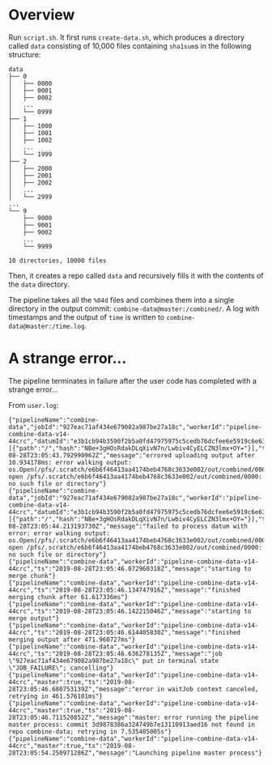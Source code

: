 # Overview

Run `script.sh`. It first runs `create-data.sh`, which produces a directory called `data` consisting of 10,000 files containing `sha1sum`s in the following structure:

```
data
├── 0
│   ├── 0000
│   ├── 0001
│   ├── 0002
│   ...
│   └── 0999
├── 1
│   ├── 1000
│   ├── 1001
│   ├── 1002
│   ...
│   └── 1999
├── 2
│   ├── 2000
│   ├── 2001
│   ├── 2002
│   ...
│   └── 2999
...
└── 9
    ├── 9000
    ├── 9001
    ├── 9002
    ...
    └── 9999

10 directories, 10000 files
```

Then, it creates a repo called `data` and recursively fills it with the contents of the `data` directory.

The pipeline takes all the `%04d` files and combines them into a single directory in the output commit: `combine-data@master:/combined/`. A log with timestamps and the output of `time` is written to `combine-data@master:/time.log`.

# A strange error...

The pipeline terminates in failure after the user code has completed with a strange error...

From `user.log`:

```
{"pipelineName":"combine-data","jobId":"927eac71af434e679082a987be27a18c","workerId":"pipeline-combine-data-v14-44crc","datumId":"e3b1cb94b3590f2b5a0fd47975975c5cedb76dcfee6e5919c6e6338c20da6fe2","data":[{"path":"/","hash":"NBe+3gHOsRdakDLqXivN7n/Lwbiv4CyELCZN3lmx+OY="}],"ts":"2019-08-28T23:05:43.792990962Z","message":"errored uploading output after 10.934178ms: error walking output: os.Open(/pfs/.scratch/e6b6f46413aa4174beb4768c3633e002/out/combined/0000): open /pfs/.scratch/e6b6f46413aa4174beb4768c3633e002/out/combined/0000: no such file or directory"}
{"pipelineName":"combine-data","jobId":"927eac71af434e679082a987be27a18c","workerId":"pipeline-combine-data-v14-44crc","datumId":"e3b1cb94b3590f2b5a0fd47975975c5cedb76dcfee6e5919c6e6338c20da6fe2","data":[{"path":"/","hash":"NBe+3gHOsRdakDLqXivN7n/Lwbiv4CyELCZN3lmx+OY="}],"ts":"2019-08-28T23:05:44.213193730Z","message":"failed to process datum with error: error walking output: os.Open(/pfs/.scratch/e6b6f46413aa4174beb4768c3633e002/out/combined/0000): open /pfs/.scratch/e6b6f46413aa4174beb4768c3633e002/out/combined/0000: no such file or directory"}
{"pipelineName":"combine-data","workerId":"pipeline-combine-data-v14-44crc","ts":"2019-08-28T23:05:46.072960318Z","message":"starting to merge chunk"}
{"pipelineName":"combine-data","workerId":"pipeline-combine-data-v14-44crc","ts":"2019-08-28T23:05:46.134747916Z","message":"finished merging chunk after 61.617336ms"}
{"pipelineName":"combine-data","workerId":"pipeline-combine-data-v14-44crc","ts":"2019-08-28T23:05:46.142215046Z","message":"starting to merge output"}
{"pipelineName":"combine-data","workerId":"pipeline-combine-data-v14-44crc","ts":"2019-08-28T23:05:46.614405830Z","message":"finished merging output after 471.960727ms"}
{"pipelineName":"combine-data","workerId":"pipeline-combine-data-v14-44crc","ts":"2019-08-28T23:05:46.636278135Z","message":"job \"927eac71af434e679082a987be27a18c\" put in terminal state \"JOB_FAILURE\"; cancelling"}
{"pipelineName":"combine-data","workerId":"pipeline-combine-data-v14-44crc","master":true,"ts":"2019-08-28T23:05:46.680753139Z","message":"error in waitJob context canceled, retrying in 461.576101ms"}
{"pipelineName":"combine-data","workerId":"pipeline-combine-data-v14-44crc","master":true,"ts":"2019-08-28T23:05:46.711520852Z","message":"master: error running the pipeline master process: commit 3d9878386a324749b7e13110913aed16 not found in repo combine-data; retrying in 7.535405005s"}
{"pipelineName":"combine-data","workerId":"pipeline-combine-data-v14-44crc","master":true,"ts":"2019-08-28T23:05:54.250971286Z","message":"Launching pipeline master process"}
```
